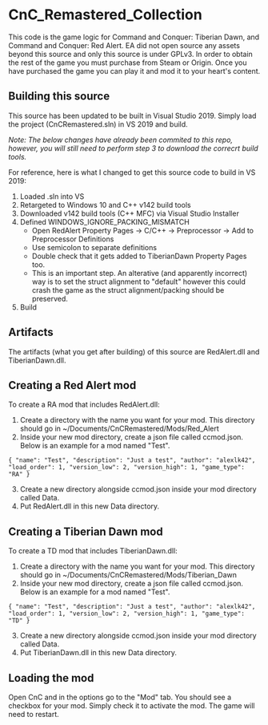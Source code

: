 # CnC_Remastered_Collection

This code is the game logic for Command and Conquer: Tiberian Dawn, and Command and Conquer: Red Alert. EA did not open source any assets beyond this source and only this source is under GPLv3. In order to obtain the rest of the game you must purchase from Steam or Origin. Once you have purchased the game you can play it and mod it to your heart's content.

## Building this source

This source has been updated to be built in Visual Studio 2019. Simply load the project (CnCRemastered.sln) in VS 2019 and build.

*Note: The below changes have already been commited to this repo, however, you will still need to perform step 3 to download the correcrt build tools.*

For reference, here is what I changed to get this source code to build in VS 2019:
1. Loaded .sln into VS
2. Retargeted to Windows 10 and C++ v142 build tools
3. Downloaded v142 build tools (C++ MFC) via Visual Studio Installer
4. Defined WINDOWS_IGNORE_PACKING_MISMATCH
    * Open RedAlert Property Pages -> C/C++ -> Preprocessor -> Add to Preprocessor Definitions
    * Use semicolon to separate definitions
    * Double check that it gets added to TiberianDawn Property Pages too.
    * This is an important step. An alterative (and apparently incorrect) way is to set the struct alignment to "default" however this could crash the game as the struct alignment/packing should be preserved.
5. Build

## Artifacts

The artifacts (what you get after building) of this source are RedAlert.dll and TiberianDawn.dll.

## Creating a Red Alert mod

To create a RA mod that includes RedAlert.dll:

1. Create a directory with the name you want for your mod. This directory should go in  ~/Documents/CnCRemastered/Mods/Red_Alert
2. Inside your new mod directory, create a json file called ccmod.json. Below is an example for a mod named "Test".

`
{
  "name": "Test",
  "description": "Just a test",
  "author": "alexlk42",
  "load_order": 1,
  "version_low": 2,
  "version_high": 1,
  "game_type": "RA"
}
`

3. Create a new directory alongside ccmod.json inside your mod directory called Data.
4. Put RedAlert.dll in this new Data directory.


## Creating a Tiberian Dawn mod

To create a TD mod that includes TiberianDawn.dll:

1. Create a directory with the name you want for your mod. This directory should go in ~/Documents/CnCRemastered/Mods/Tiberian_Dawn
2. Inside your new mod directory, create a json file called ccmod.json. Below is an example for a mod named "Test".

`
{
  "name": "Test",
  "description": "Just a test",
  "author": "alexlk42",
  "load_order": 1,
  "version_low": 2,
  "version_high": 1,
  "game_type": "TD"
}
`

3. Create a new directory alongside ccmod.json inside your mod directory called Data.
4. Put TiberianDawn.dll in this new Data directory.

## Loading the mod

Open CnC and in the options go to the "Mod" tab. You should see a checkbox for your mod. Simply check it to activate the mod. The game will need to restart.
